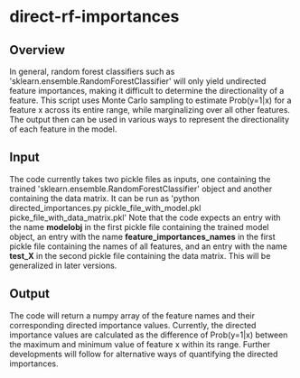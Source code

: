 # direct-rf-importances

## Overview
In general, random forest classifiers such as 'sklearn.ensemble.RandomForestClassifier' will only yield undirected feature importances, making it difficult to determine the directionality of a feature. This script uses Monte Carlo sampling to estimate Prob(y=1|x) for a feature x across its entire range, while marginalizing over all other features. The output then can be used in various ways to represent the directionality of each feature in the model.

## Input
The code currently takes two pickle files as inputs, one containing the trained 'sklearn.ensemble.RandomForestClassifier' object and another containing the data matrix. It can be run as 
'python directed_importances.py pickle_file_with_model.pkl picke_file_with_data_matrix.pkl'
Note that the code expects an entry with the name **modelobj** in the first pickle file containing the trained model object, an entry with the name **feature_importances_names** in the first pickle file containing the names of all features, and an entry with the name **test_X** in the second pickle file containing the data matrix. This will be generalized in later versions.

## Output
The code will return a numpy array of the feature names and their corresponding directed importance values. Currently, the directed importance values are calculated as the difference of Prob(y=1|x) between the maximum and minimum value of feature x within its range. Further developments will follow for alternative ways of quantifying the directed importances.